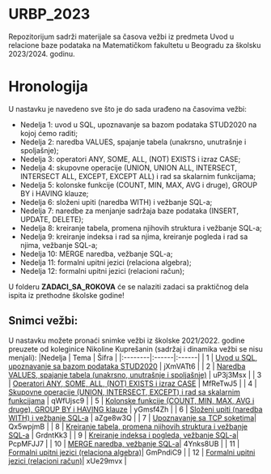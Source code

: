 # URBP_2023
Repozitorijum sadrži materijale sa časova vežbi iz predmeta Uvod u relacione baze podataka na Matematičkom fakultetu u Beogradu za školsku 2023/2024. godinu.

# Hronologija
U nastavku je navedeno sve što je do sada urađeno na časovima vežbi:
- Nedelja 1: uvod u SQL, upoznavanje sa bazom podataka STUD2020 na kojoj ćemo raditi;
- Nedelja 2: naredba VALUES, spajanje tabela (unakrsno, unutrašnje i spoljašnje);
- Nedelja 3: operatori ANY, SOME, ALL, (NOT) EXISTS i izraz CASE;
- Nedelja 4: skupovne operacije (UNION, UNION ALL, INTERSECT, INTERSECT ALL, EXCEPT, EXCEPT ALL) i rad sa skalarnim funkcijama;
- Nedelja 5: kolonske funkcije (COUNT, MIN, MAX, AVG i druge), GROUP BY i HAVING klauze;
- Nedelja 6: složeni upiti (naredba WITH) i vežbanje SQL-a;
- Nedelja 7: naredbe za menjanje sadržaja baze podataka (INSERT, UPDATE, DELETE);
- Nedelja 8: kreiranje tabela, promena njihovih struktura i vežbanje SQL-a;
- Nedelja 9: kreiranje indeksa i rad sa njima, kreiranje pogleda i rad sa njima, vežbanje SQL-a;
- Nedelja 10: MERGE naredba, vežbanje SQL-a;
- Nedelja 11: formalni upitni jezici (relaciona algebra);
- Nedelja 12: formalni upitni jezici (relacioni račun);


U folderu **ZADACI_SA_ROKOVA** će se nalaziti zadaci sa praktičnog dela ispita iz prethodne školske godine!

 ## Snimci vežbi:
U nastavku možete pronaći snimke vežbi iz školske 2021/2022. godine preuzete od koleginice Nikoline Kuprešanin (sadržaj i dinamika vežbi se nisu menjali): 
 |Nedelja | Tema | Šifra |
|:--------|:------|:------|
| 1 | [Uvod u SQL, upoznavanje sa bazom podataka STUD2020](https://matf.webex.com/matf/ldr.php?RCID=c6973ee66b043669f21e58c4e437aa49) | jXmVATt6 |
| 2 | [Naredba VALUES, spajanje tabela (unakrsno, unutrašnje i spoljašnje)](https://matf.webex.com/matf/ldr.php?RCID=c1f5fa68d0827a9f855ec3d4dcdd8aa2) | uP3j3Msx  |
| 3 | [Operatori ANY, SOME, ALL, (NOT) EXISTS i izraz CASE](https://matf.webex.com/matf/ldr.php?RCID=a0702fbae357f2a1b0aadce7c2ed9094) | MfReTwJ5 |
| 4 | [Skupovne operacije (UNION, INTERSECT, EXCEPT) i rad sa skalarnim funkcijama](https://matf.webex.com/matf/ldr.php?RCID=b4e29b701c178f5e9d292334ae2a022d) | qWfUjsc9 |
| 5 | [Kolonske funkcije (COUNT, MIN, MAX, AVG i druge), GROUP BY i HAVING klauze](https://matf.webex.com/matf/ldr.php?RCID=2e70d11de355ab6ed0bd99d6fd4ff40b) | yGmsf4Zh |
| 6 | [Složeni upiti (naredba WITH) i vežbanje SQL-a](https://matf.webex.com/matf/ldr.php?RCID=09892bae237aca512384badde6250c4f) | aZge8w3Q |
| 7 | [Upoznavanje sa TCP soketima](https://matf.webex.com/matf/ldr.php?RCID=cd8aa4dfd25d31057b057e713264ce0d)| Qx5wpjmB |
| 8 | [Kreiranje tabela, promena njihovih struktura i vežbanje SQL-a](https://matf.webex.com/matf/ldr.php?RCID=2986b1661a474d8b74a7f14c374cc2d2) | GrdntKk3 |
| 9 | [Kreiranje indeksa i pogleda, vežbanje SQL-a](https://matf.webex.com/matf/ldr.php?RCID=d833941d96dc96eb79083e4269a75029)| PcpMFJJ7 |
| 10 | [MERGE naredba, vežbanje SQL-a](https://matf.webex.com/matf/ldr.php?RCID=1a0db3fb3f9c52214c57926e0b18aeb2)| 4Ynks8UB |
| 11 | [Formalni upitni jezici (relaciona algebra)](https://matf.webex.com/matf/ldr.php?RCID=d563b2ac4488dafc39f22619ccb4c231)| GmPndiC9 |
| 12 | [Formalni upitni jezici (relacioni račun)](https://matf.webex.com/recordingservice/sites/matf/recording/playback/cf649c904b8f103abead00505681fd6c)| xUe29mvx |
